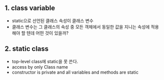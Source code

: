 ## 1. class variable
- static으로 선언된 클래스 속성이 클래스 변수
- 클래스 변수는 그 클래스의 속성 중 모든 객체에서  동일한 값을 지니는 속성에 적용해야 할 텐데 어떤 것이 있을까?

## 2. static class
- top-level class에 static을 못 쓴다.
- access by only Class name
- constructor is private and all variables and methods are static
